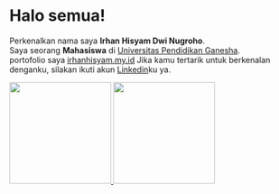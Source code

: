 # Halo semua! 
Perkenalkan nama saya **Irhan Hisyam Dwi Nugroho**.\
Saya seorang **Mahasiswa** di [Universitas Pendidikan Ganesha](https://undiksha.ac.id/).\
portofolio saya [irhanhisyam.my.id](https://irhanhisyam.my.id/)
Jika kamu tertarik untuk berkenalan denganku, silakan ikuti akun [Linkedin](https://www.linkedin.com/in/irhanhisyamdwinugroho/)ku ya.
 
<p align="left">

<a href="https://github.com/irhanhisyamdwinugroho">
  <img height="180em" src="https://github-readme-stats-eight-theta.vercel.app/api?username=irhanhisyamdwinugroho&show_icons=true&theme=algolia&include_all_commits=true&count_private=true"/>
  <img height="180em" src="https://github-readme-stats-eight-theta.vercel.app/api/top-langs/?username=irhanhisyamdwinugroho&layout=compact&langs_count=8&theme=algolia"/>
</a>
</p>
</p>
